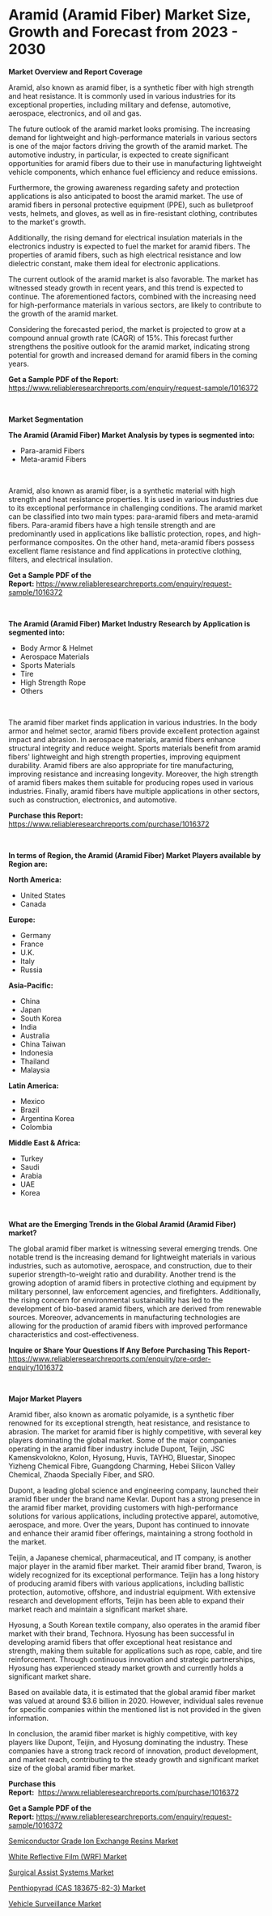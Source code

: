 <p><h1>Aramid (Aramid Fiber) Market Size, Growth and Forecast from 2023 - 2030</h1></p><p><strong>Market Overview and Report Coverage</strong></p>
<p><p>Aramid, also known as aramid fiber, is a synthetic fiber with high strength and heat resistance. It is commonly used in various industries for its exceptional properties, including military and defense, automotive, aerospace, electronics, and oil and gas.</p><p>The future outlook of the aramid market looks promising. The increasing demand for lightweight and high-performance materials in various sectors is one of the major factors driving the growth of the aramid market. The automotive industry, in particular, is expected to create significant opportunities for aramid fibers due to their use in manufacturing lightweight vehicle components, which enhance fuel efficiency and reduce emissions.</p><p>Furthermore, the growing awareness regarding safety and protection applications is also anticipated to boost the aramid market. The use of aramid fibers in personal protective equipment (PPE), such as bulletproof vests, helmets, and gloves, as well as in fire-resistant clothing, contributes to the market's growth.</p><p>Additionally, the rising demand for electrical insulation materials in the electronics industry is expected to fuel the market for aramid fibers. The properties of aramid fibers, such as high electrical resistance and low dielectric constant, make them ideal for electronic applications.</p><p>The current outlook of the aramid market is also favorable. The market has witnessed steady growth in recent years, and this trend is expected to continue. The aforementioned factors, combined with the increasing need for high-performance materials in various sectors, are likely to contribute to the growth of the aramid market.</p><p>Considering the forecasted period, the market is projected to grow at a compound annual growth rate (CAGR) of 15%. This forecast further strengthens the positive outlook for the aramid market, indicating strong potential for growth and increased demand for aramid fibers in the coming years.</p></p>
<p><strong>Get a Sample PDF of the Report:</strong> <a href="https://www.reliableresearchreports.com/enquiry/request-sample/1016372">https://www.reliableresearchreports.com/enquiry/request-sample/1016372</a></p>
<p>&nbsp;</p>
<p><strong>Market Segmentation</strong></p>
<p><strong>The Aramid (Aramid Fiber) Market Analysis by types is segmented into:</strong></p>
<p><ul><li>Para-aramid Fibers</li><li>Meta-aramid Fibers</li></ul></p>
<p>&nbsp;</p>
<p><p>Aramid, also known as aramid fiber, is a synthetic material with high strength and heat resistance properties. It is used in various industries due to its exceptional performance in challenging conditions. The aramid market can be classified into two main types: para-aramid fibers and meta-aramid fibers. Para-aramid fibers have a high tensile strength and are predominantly used in applications like ballistic protection, ropes, and high-performance composites. On the other hand, meta-aramid fibers possess excellent flame resistance and find applications in protective clothing, filters, and electrical insulation.</p></p>
<p><strong>Get a Sample PDF of the Report:</strong>&nbsp;<a href="https://www.reliableresearchreports.com/enquiry/request-sample/1016372">https://www.reliableresearchreports.com/enquiry/request-sample/1016372</a></p>
<p>&nbsp;</p>
<p><strong>The Aramid (Aramid Fiber) Market Industry Research by Application is segmented into:</strong></p>
<p><ul><li>Body Armor & Helmet</li><li>Aerospace Materials</li><li>Sports Materials</li><li>Tire</li><li>High Strength Rope</li><li>Others</li></ul></p>
<p>&nbsp;</p>
<p><p>The aramid fiber market finds application in various industries. In the body armor and helmet sector, aramid fibers provide excellent protection against impact and abrasion. In aerospace materials, aramid fibers enhance structural integrity and reduce weight. Sports materials benefit from aramid fibers' lightweight and high strength properties, improving equipment durability. Aramid fibers are also appropriate for tire manufacturing, improving resistance and increasing longevity. Moreover, the high strength of aramid fibers makes them suitable for producing ropes used in various industries. Finally, aramid fibers have multiple applications in other sectors, such as construction, electronics, and automotive.</p></p>
<p><strong>Purchase this Report:</strong>&nbsp; <a href="https://www.reliableresearchreports.com/purchase/1016372">https://www.reliableresearchreports.com/purchase/1016372</a></p>
<p>&nbsp;</p>
<p><strong>In terms of Region, the Aramid (Aramid Fiber) Market Players available by Region are:</strong></p>
<p>
    <p> <strong> North America: </strong>
        <ul>
            <li>United States</li>
            <li>Canada</li>
        </ul>
        </p> 
    <p> <strong> Europe: </strong>
        <ul>
            <li>Germany</li>
            <li>France</li>
            <li>U.K.</li>
            <li>Italy</li>
            <li>Russia</li>
        </ul>
        </p> 
    <p> <strong> Asia-Pacific: </strong>
        <ul>
            <li>China</li>
            <li>Japan</li>
            <li>South Korea</li>
            <li>India</li>
            <li>Australia</li>
            <li>China Taiwan</li>
            <li>Indonesia</li>
            <li>Thailand</li>
            <li>Malaysia</li>
        </ul>
        </p> 
    <p> <strong> Latin America: </strong>
        <ul>
            <li>Mexico</li>
            <li>Brazil</li>
            <li>Argentina Korea</li>
            <li>Colombia</li>
        </ul>
        </p> 
    <p> <strong> Middle East & Africa: </strong>
        <ul>
            <li>Turkey</li>
            <li>Saudi</li>
            <li>Arabia</li>
            <li>UAE</li>
            <li>Korea</li>
        </ul>
    </p>
    </p>
<p>&nbsp;</p>
<p><strong>What are the Emerging Trends in the Global Aramid (Aramid Fiber) market?</strong></p>
<p><p>The global aramid fiber market is witnessing several emerging trends. One notable trend is the increasing demand for lightweight materials in various industries, such as automotive, aerospace, and construction, due to their superior strength-to-weight ratio and durability. Another trend is the growing adoption of aramid fibers in protective clothing and equipment by military personnel, law enforcement agencies, and firefighters. Additionally, the rising concern for environmental sustainability has led to the development of bio-based aramid fibers, which are derived from renewable sources. Moreover, advancements in manufacturing technologies are allowing for the production of aramid fibers with improved performance characteristics and cost-effectiveness.</p></p>
<p><strong>Inquire or Share Your Questions If Any Before Purchasing This Report</strong>- <a href="https://www.reliableresearchreports.com/enquiry/pre-order-enquiry/1016372">https://www.reliableresearchreports.com/enquiry/pre-order-enquiry/1016372</a></p>
<p>&nbsp;</p>
<p><strong>Major Market Players</strong></p>
<p><p>Aramid fiber, also known as aromatic polyamide, is a synthetic fiber renowned for its exceptional strength, heat resistance, and resistance to abrasion. The market for aramid fiber is highly competitive, with several key players dominating the global market. Some of the major companies operating in the aramid fiber industry include Dupont, Teijin, JSC Kamenskvolokno, Kolon, Hyosung, Huvis, TAYHO, Bluestar, Sinopec Yizheng Chemical Fibre, Guangdong Charming, Hebei Silicon Valley Chemical, Zhaoda Specially Fiber, and SRO.</p><p>Dupont, a leading global science and engineering company, launched their aramid fiber under the brand name Kevlar. Dupont has a strong presence in the aramid fiber market, providing customers with high-performance solutions for various applications, including protective apparel, automotive, aerospace, and more. Over the years, Dupont has continued to innovate and enhance their aramid fiber offerings, maintaining a strong foothold in the market.</p><p>Teijin, a Japanese chemical, pharmaceutical, and IT company, is another major player in the aramid fiber market. Their aramid fiber brand, Twaron, is widely recognized for its exceptional performance. Teijin has a long history of producing aramid fibers with various applications, including ballistic protection, automotive, offshore, and industrial equipment. With extensive research and development efforts, Teijin has been able to expand their market reach and maintain a significant market share.</p><p>Hyosung, a South Korean textile company, also operates in the aramid fiber market with their brand, Technora. Hyosung has been successful in developing aramid fibers that offer exceptional heat resistance and strength, making them suitable for applications such as rope, cable, and tire reinforcement. Through continuous innovation and strategic partnerships, Hyosung has experienced steady market growth and currently holds a significant market share.</p><p>Based on available data, it is estimated that the global aramid fiber market was valued at around $3.6 billion in 2020. However, individual sales revenue for specific companies within the mentioned list is not provided in the given information.</p><p>In conclusion, the aramid fiber market is highly competitive, with key players like Dupont, Teijin, and Hyosung dominating the industry. These companies have a strong track record of innovation, product development, and market reach, contributing to the steady growth and significant market size of the global aramid fiber market.</p></p>
<p><strong>Purchase this Report:</strong>&nbsp;&nbsp;<a href="https://www.reliableresearchreports.com/purchase/1016372">https://www.reliableresearchreports.com/purchase/1016372</a></p>
<p></p>
<p><strong>Get a Sample PDF of the Report:</strong>&nbsp;<a href="https://www.reliableresearchreports.com/enquiry/request-sample/1016372">https://www.reliableresearchreports.com/enquiry/request-sample/1016372</a></p>
<p><p><a href="https://github.com/RoccoManning/Market-Research-Report-List-2/blob/main/semiconductor-grade-ion-exchange-resins-market.md">Semiconductor Grade Ion Exchange Resins Market</a></p><p><a href="https://medium.com/@samanthareed1916/white-reflective-film-wrf-market-analysis-its-cagr-market-segmentation-and-global-industry-991dac13a388">White Reflective Film (WRF) Market</a></p><p><a href="https://www.linkedin.com/pulse/surgical-assist-systems-market-size-share-amp-trends-analysis-gvbpe/">Surgical Assist Systems Market</a></p><p><a href="https://github.com/RichRobinson5/Market-Research-Report-List-2/blob/main/penthiopyrad-cas-183675-82-3-market.md">Penthiopyrad (CAS 183675-82-3) Market</a></p><p><a href="https://www.linkedin.com/pulse/vehicle-surveillance-market-size-growth-forecast-from-2023-wmouc/">Vehicle Surveillance Market</a></p></p>